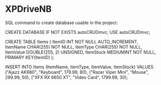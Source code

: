 # XPDriveNB
SQL command to create database usable in the project:

CREATE DATABASE IF NOT EXISTS autoCRUDmvc;
USE autoCRUDmvc;

CREATE TABLE Items (
	ItemID INT NOT NULL AUTO_INCREMENT,
    ItemName CHAR(255) NOT NULL,
    ItemType CHAR(255) NOT NULL,
    ItemValue DOUBLE(255, 2) UNSIGNED,
    ItemStock MEDIUMINT NOT NULL,
    PRIMARY KEY(ItemID)
);

INSERT INTO Items (ItemName, ItemType, ItemValue, ItemStock) VALUES
("Ajazz AK680", "Keyboard", 179.99, 80),
("Razer Viper Mini", "Mouse", 299.99, 50),
("XFX RX 6650 XT", "Video Card", 1799.99, 30);
